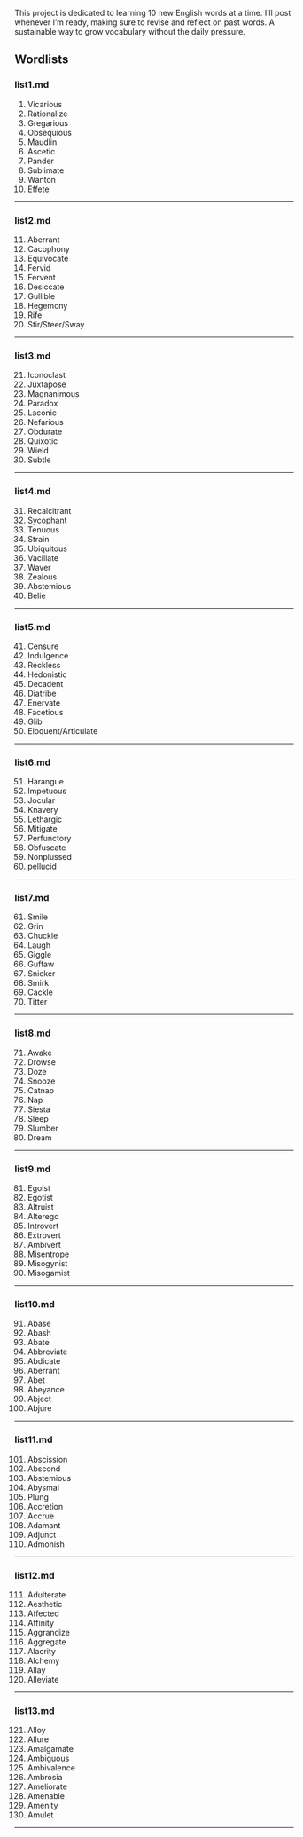 This project is dedicated to learning 10 new English words at a time. I’ll post whenever I’m ready, making sure to revise and reflect on past words. A sustainable way to grow vocabulary without the daily pressure.

## Wordlists

### list1.md
1. Vicarious
2. Rationalize
3. Gregarious
4. Obsequious
5. Maudlin
6. Ascetic
7. Pander
8. Sublimate
9. Wanton
10. Effete

---

### list2.md
11. Aberrant
12. Cacophony
13. Equivocate
14. Fervid
15. Fervent
16. Desiccate
17. Gullible
18. Hegemony
19. Rife
20. Stir/Steer/Sway

---

### list3.md
21. Iconoclast
22. Juxtapose
23. Magnanimous
24. Paradox
25. Laconic
26. Nefarious
27. Obdurate
28. Quixotic
29. Wield
30. Subtle

---

### list4.md
31. Recalcitrant
32. Sycophant
33. Tenuous
34. Strain
35. Ubiquitous
36. Vacillate
37. Waver
38. Zealous
39. Abstemious
40. Belie

---

### list5.md
41. Censure
42. Indulgence
43. Reckless
44. Hedonistic
45. Decadent
46. Diatribe
47. Enervate
48. Facetious
49. Glib
50. Eloquent/Articulate

---

### list6.md
51. Harangue
52. Impetuous
53. Jocular
54. Knavery
55. Lethargic
56. Mitigate
57. Perfunctory
58. Obfuscate
59. Nonplussed
60. pellucid

---

### list7.md
61. Smile
62. Grin
63. Chuckle
64. Laugh
65. Giggle
66. Guffaw
67. Snicker
68. Smirk
69. Cackle
70. Titter

---

### list8.md
71. Awake
72. Drowse
73. Doze
74. Snooze
75. Catnap
76. Nap
77. Siesta
78. Sleep
79. Slumber
80. Dream

---

### list9.md
81. Egoist
82. Egotist
83. Altruist
84. Alterego
85. Introvert
86. Extrovert
87. Ambivert
88. Misentrope
89. Misogynist
90. Misogamist

---

### list10.md
91. Abase
92. Abash
93. Abate
94. Abbreviate
95. Abdicate
96. Aberrant
97. Abet
98. Abeyance
99. Abject
100. Abjure

---

### list11.md
101. Abscission
102. Abscond
103. Abstemious
104. Abysmal
105. Plung
106. Accretion
107. Accrue
108. Adamant
109. Adjunct
110. Admonish

---

### list12.md
111. Adulterate
112. Aesthetic
113. Affected
114. Affinity
115. Aggrandize
116. Aggregate
117. Alacrity
118. Alchemy
119. Allay
120. Alleviate

---

### list13.md
121. Alloy
122. Allure
123. Amalgamate
124. Ambiguous
125. Ambivalence
126. Ambrosia
127. Ameliorate
128. Amenable
129. Amenity
130. Amulet

---

